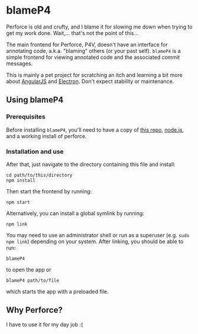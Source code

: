 blameP4
=======

Perforce is old and crufty, and I blame it for slowing me down when trying to
get my work done. Wait,... that's not the point of this...

The main frontend for Perforce, P4V, doesn't have an interface for annotating
code, a.k.a. "blaming" others (or your past self). `blameP4` is a simple
frontend for viewing annotated code and the associated commit messages.

This is mainly a pet project for scratching an itch and learning a bit more
about [AngularJS](https://angularjs.org/)
and [Electron](http://electron.atom.io/).
Don't expect stability or maintenance.


Using blameP4
-------------

### Prerequisites

Before installing `blameP4`, you'll need to have a copy of
[this repo](https://github.com/tonysyu/blameP4),
[node.js](https://nodejs.org/en/download/), and a working install of perforce.


### Installation and use

After that, just navigate to the directory containing this file and install:

    cd path/to/this/directory
    npm install

Then start the frontend by running:

    npm start

Alternatively, you can install a global symlink by running:

    npm link

You may need to use an administrator shell or run as a superuser
(e.g. `sudo npm link`) depending on your system. After linking, you should
be able to run:

    blameP4

to open the app or

    blameP4 path/to/file

which starts the app with a preloaded file.


Why Perforce?
-------------

I have to use it for my day job :(
